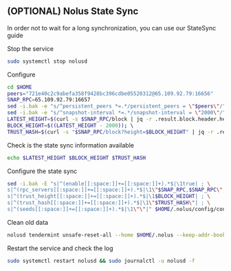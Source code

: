 ## (OPTIONAL) Nolus State Sync

In order not to wait for a long synchronization, you can use our StateSync guide

Stop the service 

~~~bash
sudo systemctl stop nolusd
~~~

Configure

~~~bash
cd $HOME 
peers="721e40c2c9abefa358f9428bc396cdbe05520312@65.109.92.79:16656"  
SNAP_RPC=65.109.92.79:16657
sed -i.bak -e "s/^persistent_peers *=.*/persistent_peers = \"$peers\"/" $HOME/.nolus/config/config.toml 
sed -i.bak -e "s/^snapshot-interval *=.*/snapshot-interval = \"2000\"/" $HOME/.nolus/config/app.toml 
LATEST_HEIGHT=$(curl -s $SNAP_RPC/block | jq -r .result.block.header.height); \ 
BLOCK_HEIGHT=$((LATEST_HEIGHT - 2000)); \ 
TRUST_HASH=$(curl -s "$SNAP_RPC/block?height=$BLOCK_HEIGHT" | jq -r .result.block_id.hash) 
~~~

Check is the state sync information available

~~~bash
echo $LATEST_HEIGHT $BLOCK_HEIGHT $TRUST_HASH
~~~

Configure the state sync
~~~bash
sed -i.bak -E "s|^(enable[[:space:]]+=[[:space:]]+).*$|\1true| ; \
s|^(rpc_servers[[:space:]]+=[[:space:]]+).*$|\1\"$SNAP_RPC,$SNAP_RPC\"| ; \
s|^(trust_height[[:space:]]+=[[:space:]]+).*$|\1$BLOCK_HEIGHT| ; \
s|^(trust_hash[[:space:]]+=[[:space:]]+).*$|\1\"$TRUST_HASH\"| ; \
s|^(seeds[[:space:]]+=[[:space:]]+).*$|\1\"\"|" $HOME/.nolus/config/config.toml
~~~

Clean old data

~~~bash
nolusd tendermint unsafe-reset-all --home $HOME/.nolus --keep-addr-book
~~~
Restart the service and check the log

~~~bash
sudo systemctl restart nolusd && sudo journalctl -u nolusd -f
~~~
